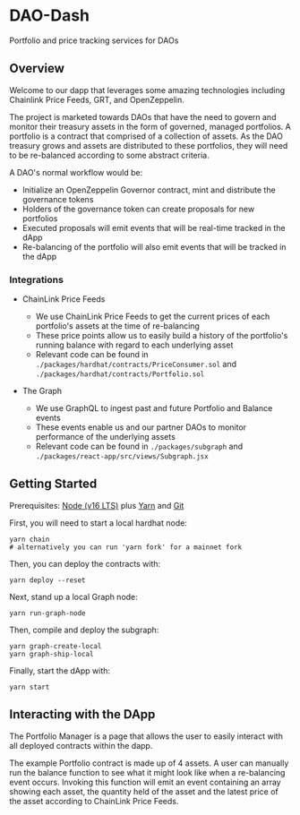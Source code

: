 # DAO-Dash
Portfolio and price tracking services for DAOs

## Overview

Welcome to our dapp that leverages some amazing technologies including Chainlink Price Feeds, GRT, and OpenZeppelin.

The project is marketed towards DAOs that have the need to govern and monitor their treasury assets in the form of governed, managed portfolios. 
A portfolio is a contract that comprised of a collection of assets. As the DAO treasury grows and assets are distributed to these portfolios, 
they will need to be re-balanced according to some abstract criteria. 

A DAO's normal workflow would be:

- Initialize an OpenZeppelin Governor contract, mint and distribute the governance tokens
- Holders of the governance token can create proposals for new portfolios
- Executed proposals will emit events that will be real-time tracked in the dApp 
- Re-balancing of the portfolio will also emit events that will be tracked in the dApp

### Integrations

- ChainLink Price Feeds
  - We use ChainLink Price Feeds to get the current prices of each portfolio's assets at the time of re-balancing
  - These price points allow us to easily build a history of the portfolio's running balance with regard to each underlying asset
  - Relevant code can be found in `./packages/hardhat/contracts/PriceConsumer.sol` and `./packages/hardhat/contracts/Portfolio.sol`

- The Graph
  - We use GraphQL to ingest past and future Portfolio and Balance events
  - These events enable us and our partner DAOs to monitor performance of the underlying assets
  - Relevant code can be found in `./packages/subgraph` and `./packages/react-app/src/views/Subgraph.jsx`

## Getting Started

Prerequisites: [Node (v16 LTS)](https://nodejs.org/en/download/) plus [Yarn](https://classic.yarnpkg.com/en/docs/install/) and [Git](https://git-scm.com/downloads)

First, you will need to start a local hardhat node:
```
yarn chain
# alternatively you can run 'yarn fork' for a mainnet fork
```

Then, you can deploy the contracts with:
```
yarn deploy --reset
```

Next, stand up a local Graph node:
```
yarn run-graph-node
```

Then, compile and deploy the subgraph:
```
yarn graph-create-local
yarn graph-ship-local
```

Finally, start the dApp with:
```
yarn start
```

## Interacting with the DApp

The Portfolio Manager is a page that allows the user to easily interact with all deployed contracts within the dapp.

The example Portfolio contract is made up of 4 assets. A user can manually run the balance 
function to see what it might look like when a re-balancing event occurs. Invoking this function will emit an event 
containing an array showing each asset, the quantity held of the asset and the latest price of the asset according to 
ChainLink Price Feeds.
